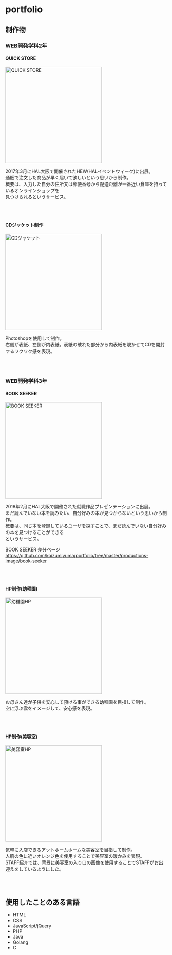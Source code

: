 # portfolio

## 制作物

### WEB開発学科2年

#### QUICK STORE  
<img width="300" alt="QUICK STORE" src="https://user-images.githubusercontent.com/39975901/42889103-99360f68-8ae4-11e8-90c7-44c0e1e4e8ec.png">
  
2017年3月にHAL大阪で開催されたHEW(HALイベントウィーク)に出展。  
通販で注文した商品が早く届いて欲しいという思いから制作。  
概要は、入力した自分の住所又は郵便番号から配送距離が一番近い倉庫を持っているオンラインショップを  
見つけられるというサービス。

<br>
<br>

#### CDジャケット制作
<img width="300" alt="CDジャケット" src="https://user-images.githubusercontent.com/39975901/42891168-a5e2562c-8ae9-11e8-942d-ec0ea57c99e0.jpg">
  
Photoshopを使用して制作。  
右側が表紙、左側が内表紙。表紙の破れた部分から内表紙を覗かせてCDを開封するワクワク感を表現。

<br>
<br>

### WEB開発学科3年

#### BOOK SEEKER
<img width="300" alt="BOOK SEEKER" src="https://user-images.githubusercontent.com/39975901/42891160-a28ec1cc-8ae9-11e8-95e2-c87453f8f577.png">
  
2018年2月にHAL大阪で開催された就職作品プレゼンテーションに出展。  
まだ読んでいない本を読みたい、自分好みの本が見つからないという思いから制作。  
概要は、同じ本を登録しているユーザを探すことで、まだ読んでいない自分好みの本を見つけることができる  
というサービス。


BOOK SEEKER 差分ページ   
https://github.com/koizumiyuma/portfolio/tree/master/productions-image/book-seeker

<br>
<br>

#### HP制作(幼稚園)
<img width="300" alt="幼稚園HP" src="https://user-images.githubusercontent.com/39975901/42889347-27987020-8ae5-11e8-8b8d-3ad59583be23.png">
  
お母さん達が子供を安心して預ける事ができる幼稚園を目指して制作。  
空に浮ぶ雲をイメージして、安心感を表現。

<br>
<br>

#### HP制作(美容室)
<img width="300" alt="美容室HP" src="https://user-images.githubusercontent.com/39975901/42889453-6fa78b6c-8ae5-11e8-8dbd-564472fbb537.jpg">
  
気軽に入店できるアットホームホームな美容室を目指して制作。  
人肌の色に近いオレンジ色を使用することで美容室の暖かみを表現。  
STAFF紹介では、背景に美容室の入り口の画像を使用することでSTAFFがお出迎えをしているようにした。

<br>
<br>

## 使用したことのある言語
- HTML
- CSS
- JavaScript/jQuery
- PHP
- Java
- Golang
- C
